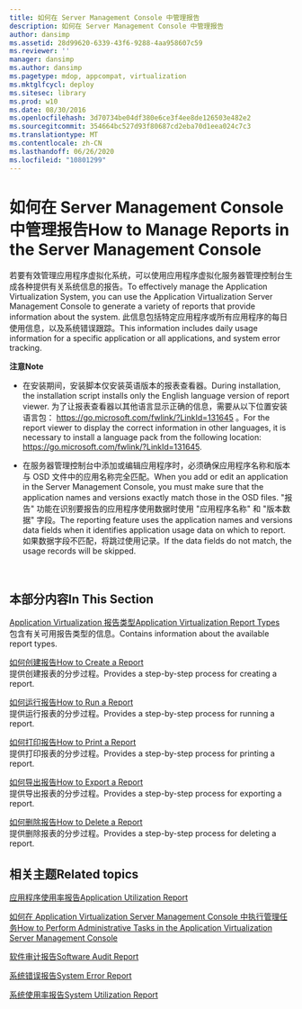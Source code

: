 ```yaml
---
title: 如何在 Server Management Console 中管理报告
description: 如何在 Server Management Console 中管理报告
author: dansimp
ms.assetid: 28d99620-6339-43f6-9288-4aa958607c59
ms.reviewer: ''
manager: dansimp
ms.author: dansimp
ms.pagetype: mdop, appcompat, virtualization
ms.mktglfcycl: deploy
ms.sitesec: library
ms.prod: w10
ms.date: 08/30/2016
ms.openlocfilehash: 3d70734be04df380e6ce3f4ee8de126503e482e2
ms.sourcegitcommit: 354664bc527d93f80687cd2eba70d1eea024c7c3
ms.translationtype: MT
ms.contentlocale: zh-CN
ms.lasthandoff: 06/26/2020
ms.locfileid: "10801299"
---
```

# <span data-ttu-id="31b31-103">如何在 Server Management Console 中管理报告</span><span class="sxs-lookup"><span data-stu-id="31b31-103">How to Manage Reports in the Server Management Console</span></span>


<span data-ttu-id="31b31-104">若要有效管理应用程序虚拟化系统，可以使用应用程序虚拟化服务器管理控制台生成各种提供有关系统信息的报告。</span><span class="sxs-lookup"><span data-stu-id="31b31-104">To effectively manage the Application Virtualization System, you can use the Application Virtualization Server Management Console to generate a variety of reports that provide information about the system.</span></span> <span data-ttu-id="31b31-105">此信息包括特定应用程序或所有应用程序的每日使用信息，以及系统错误跟踪。</span><span class="sxs-lookup"><span data-stu-id="31b31-105">This information includes daily usage information for a specific application or all applications, and system error tracking.</span></span>

**<span data-ttu-id="31b31-106">注意</span><span class="sxs-lookup"><span data-stu-id="31b31-106">Note</span></span>**  
-   <span data-ttu-id="31b31-107">在安装期间，安装脚本仅安装英语版本的报表查看器。</span><span class="sxs-lookup"><span data-stu-id="31b31-107">During installation, the installation script installs only the English language version of report viewer.</span></span> <span data-ttu-id="31b31-108">为了让报表查看器以其他语言显示正确的信息，需要从以下位置安装语言包： <https://go.microsoft.com/fwlink/?LinkId=131645> 。</span><span class="sxs-lookup"><span data-stu-id="31b31-108">For the report viewer to display the correct information in other languages, it is necessary to install a language pack from the following location: <https://go.microsoft.com/fwlink/?LinkId=131645>.</span></span>

-   <span data-ttu-id="31b31-109">在服务器管理控制台中添加或编辑应用程序时，必须确保应用程序名称和版本与 OSD 文件中的应用名称完全匹配。</span><span class="sxs-lookup"><span data-stu-id="31b31-109">When you add or edit an application in the Server Management Console, you must make sure that the application names and versions exactly match those in the OSD files.</span></span> <span data-ttu-id="31b31-110">"报告" 功能在识别要报告的应用程序使用数据时使用 "应用程序名称" 和 "版本数据" 字段。</span><span class="sxs-lookup"><span data-stu-id="31b31-110">The reporting feature uses the application names and versions data fields when it identifies application usage data on which to report.</span></span> <span data-ttu-id="31b31-111">如果数据字段不匹配，将跳过使用记录。</span><span class="sxs-lookup"><span data-stu-id="31b31-111">If the data fields do not match, the usage records will be skipped.</span></span>

 

## <span data-ttu-id="31b31-112">本部分内容</span><span class="sxs-lookup"><span data-stu-id="31b31-112">In This Section</span></span>


<a href="" id="application-virtualization-report-types"></a>[<span data-ttu-id="31b31-113">Application Virtualization 报告类型</span><span class="sxs-lookup"><span data-stu-id="31b31-113">Application Virtualization Report Types</span></span>](application-virtualization-report-types.md)  
<span data-ttu-id="31b31-114">包含有关可用报告类型的信息。</span><span class="sxs-lookup"><span data-stu-id="31b31-114">Contains information about the available report types.</span></span>

<a href="" id="how-to-create-a-report"></a>[<span data-ttu-id="31b31-115">如何创建报告</span><span class="sxs-lookup"><span data-stu-id="31b31-115">How to Create a Report</span></span>](how-to-create-a-reportserver.md)  
<span data-ttu-id="31b31-116">提供创建报表的分步过程。</span><span class="sxs-lookup"><span data-stu-id="31b31-116">Provides a step-by-step process for creating a report.</span></span>

<a href="" id="how-to-run-a-report"></a>[<span data-ttu-id="31b31-117">如何运行报告</span><span class="sxs-lookup"><span data-stu-id="31b31-117">How to Run a Report</span></span>](how-to-run-a-reportserver.md)  
<span data-ttu-id="31b31-118">提供运行报表的分步过程。</span><span class="sxs-lookup"><span data-stu-id="31b31-118">Provides a step-by-step process for running a report.</span></span>

<a href="" id="how-to-print-a-report"></a>[<span data-ttu-id="31b31-119">如何打印报告</span><span class="sxs-lookup"><span data-stu-id="31b31-119">How to Print a Report</span></span>](how-to-print-a-reportserver.md)  
<span data-ttu-id="31b31-120">提供打印报表的分步过程。</span><span class="sxs-lookup"><span data-stu-id="31b31-120">Provides a step-by-step process for printing a report.</span></span>

<a href="" id="how-to-export-a-report"></a>[<span data-ttu-id="31b31-121">如何导出报告</span><span class="sxs-lookup"><span data-stu-id="31b31-121">How to Export a Report</span></span>](how-to-export-a-reportserver.md)  
<span data-ttu-id="31b31-122">提供导出报表的分步过程。</span><span class="sxs-lookup"><span data-stu-id="31b31-122">Provides a step-by-step process for exporting a report.</span></span>

<a href="" id="how-to-delete-a-report"></a>[<span data-ttu-id="31b31-123">如何删除报告</span><span class="sxs-lookup"><span data-stu-id="31b31-123">How to Delete a Report</span></span>](how-to-delete-a-reportserver.md)  
<span data-ttu-id="31b31-124">提供删除报表的分步过程。</span><span class="sxs-lookup"><span data-stu-id="31b31-124">Provides a step-by-step process for deleting a report.</span></span>

## <span data-ttu-id="31b31-125">相关主题</span><span class="sxs-lookup"><span data-stu-id="31b31-125">Related topics</span></span>


[<span data-ttu-id="31b31-126">应用程序使用率报告</span><span class="sxs-lookup"><span data-stu-id="31b31-126">Application Utilization Report</span></span>](application-utilization-reportserver.md)

[<span data-ttu-id="31b31-127">如何在 Application Virtualization Server Management Console 中执行管理任务</span><span class="sxs-lookup"><span data-stu-id="31b31-127">How to Perform Administrative Tasks in the Application Virtualization Server Management Console</span></span>](how-to-perform-administrative-tasks-in-the-application-virtualization-server-management-console.md)

[<span data-ttu-id="31b31-128">软件审计报告</span><span class="sxs-lookup"><span data-stu-id="31b31-128">Software Audit Report</span></span>](software-audit-reportserver.md)

[<span data-ttu-id="31b31-129">系统错误报告</span><span class="sxs-lookup"><span data-stu-id="31b31-129">System Error Report</span></span>](system-error-reportserver.md)

[<span data-ttu-id="31b31-130">系统使用率报告</span><span class="sxs-lookup"><span data-stu-id="31b31-130">System Utilization Report</span></span>](system-utilization-reportserver.md)

 

 





